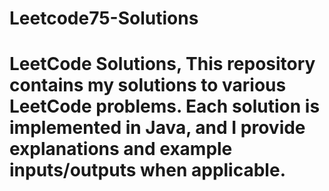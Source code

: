 # Leetcode75-Solutions
# LeetCode Solutions,  This repository contains my solutions to various LeetCode problems. Each solution is implemented in Java, and I provide explanations and example inputs/outputs when applicable.
